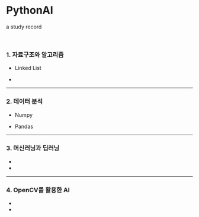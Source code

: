 # PythonAI
a study record

</br>

### 1. 자료구조와 알고리즘 
* Linked List

* 


---



### 2. 데이터 분석
* Numpy

* Pandas



---




### 3. 머신러닝과 딥러닝
*

*


---



### 4. OpenCV를 활용한 AI
*

*

